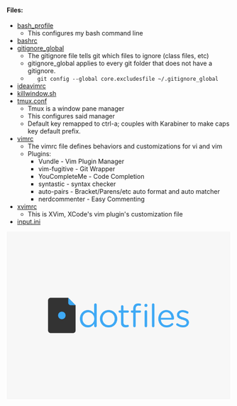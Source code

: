 #### Files:

* [bash_profile](./.bash_profile)
  * This configures my bash command line
* [bashrc](./.bashrc)
* [gitignore_global](./.gitignore_global)
  * The gitignore file tells git which files to ignore (class files, etc)
  * gitignore_global applies to every git folder that does not have a gitignore.
  * ````    git config --global core.excludesfile ~/.gitignore_global ````
* [ideavimrc](./.ideavimrc)
* [killwindow.sh](./.killwindow.sh)
* [tmux.conf](./.tmux.conf)
  * Tmux is a window pane manager
  * This configures said manager
  * Default key remapped to ctrl-a; couples with Karabiner to make caps key default prefix. 
* [vimrc](./.vimrc)
  * The vimrc file defines behaviors and customizations for vi and vim
  * Plugins:
    * Vundle - Vim Plugin Manager
    * vim-fugitive - Git Wrapper
    * YouCompleteMe - Code Completion
    * syntastic - syntax checker
    * auto-pairs - Bracket/Parens/etc auto format and auto matcher
    * nerdcommenter - Easy Commenting
* [xvimrc](./.xvimrc)
  * This is XVim, XCode's vim plugin's customization file
* [input.ini](./input.ini)

![dotfiles logo][logo]

[logo]: https://github.com/YangVincent/dotfiles/blob/master/dotfiles-logo.png
